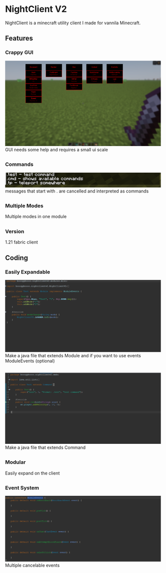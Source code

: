 # NightClient V2
NightClient is a minecraft utility client I made for vannila Minecraft.

## Features
### Crappy GUI
![gui](https://github.com/Night-Client/NightClientV2/blob/main/images/Screenshot%202025-01-05%20221749.png)
GUI needs some help and requires a small ui scale

##

### Commands
![commands](https://github.com/Night-Client/NightClientV2/blob/main/images/Screenshot%202025-01-05%20222035.png)  
messages that start with . are cancelled and interpreted as commands

##

### Multiple Modes
Multiple modes in one module

##

### Version
1.21 fabric client

## Coding

### Easily Expandable
![module example](https://github.com/Night-Client/NightClientV2/blob/main/images/e.png)
Make a java file that extends Module and if you want to use events ModuleEvents (optional)

##

![command example](https://github.com/Night-Client/NightClientV2/blob/main/images/Screenshot%202025-01-05%20223321.png)
Make a java file that extends Command

##

### Modular
Easily expand on the client

##

### Event System

![events](https://github.com/Night-Client/NightClientV2/blob/main/images/Screenshot%202025-01-05%20224354.png)
Multiple cancelable events
